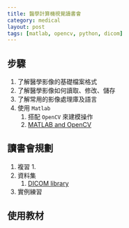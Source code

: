```yaml
---
title: 醫學計算機視覺讀書會
category: medical
layout: post
tags: [matlab, opencv, python, dicom]
---
```


## 步驟
1. 了解醫學影像的基礎檔案格式
2. 了解醫學影像如何讀取、修改、儲存
3. 了解常用的影像處理庫及語言
4. 使用 ``Matlab``
    1. 搭配 ``OpenCV`` 來建模操作
    2. [MATLAB and OpenCV](http://www.mathworks.com/discovery/matlab-opencv.html)


## 讀書會規劃
1. 複習
    1. 
2. 資料集
    1. [DICOM library](http://www.dicomlibrary.com/)
3. 實例練習

## 使用教材